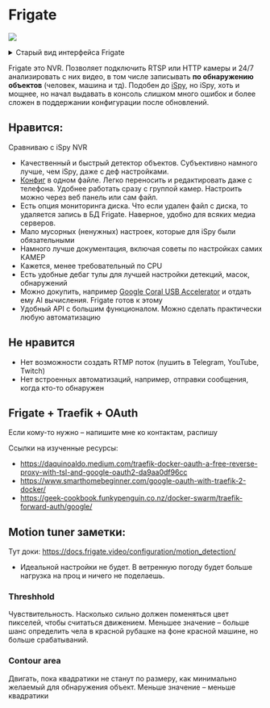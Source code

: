 # Frigate

![](https://file.def.pm/re9z66sO.jpg)

<details>
<summary>Старый вид интерфейса Frigate</summary>

![](https://file.def.pm/Ww8eI8cN.png)

</details>

Frigate это NVR. Позволяет подключить RTSP или HTTP камеры и 24/7 анализировать с них видео, в том числе записывать **по обнаружению объектов** (человек, машина и тд). Подобен до [iSpy](./ispy.md), но iSpy, хоть и мощнее, но начал выдавать в консоль слишком много ошибок и более сложен в поддержании конфигурации после обновлений.

## Нравится:

Сравниваю с iSpy NVR

- Качественный и быстрый детектор объектов. Субъективно намного лучше, чем iSpy, даже с деф настройками.
- [Конфиг](https://docs.frigate.video/guides/getting_started) в одном файле. Легко переносить и редактировать даже с телефона. Удобнее работать сразу с группой камер. Настроить можно через веб панель или сам файл.
- Есть опция мониторинга диска. Что если удален файл с диска, то удаляется запись в БД Frigate. Наверное, удобно для всяких медиа серверов.
- Мало мусорных (ненужных) настроек, которые для iSpy были обязательными
- Намного лучше документация, включая советы по настройках самих КАМЕР
- Кажется, менее требовательный по CPU
- Есть удобные дебаг тулы для лучшей настройки детекций, масок, обнаружений
- Можно докупить, например [Google Coral USB Accelerator](https://coral.ai/products/accelerator/) и отдать ему AI вычисления. Frigate готов к этому
- Удобный API с большим функционалом. Можно сделать практически любую автоматизацию

## Не нравится

- Нет возможности создать RTMP поток (пушить в Telegram, YouTube, Twitch)
- Нет встроенных автоматизаций, например, отправки сообщения, когда кто-то обнаружен

## Frigate + Traefik + OAuth

Если кому-то нужно – напишите мне ко контактам, распишу

<!-- 1. создать домен
2. создать гугл проект для oauth
3. создать отдельный сервис forward-auth
4. включить forward auth для основного -->

Ссылки на изученные ресурсы:

- https://daquinoaldo.medium.com/traefik-docker-oauth-a-free-reverse-proxy-with-tsl-and-google-oauth2-da9aa0df96cc
- https://www.smarthomebeginner.com/google-oauth-with-traefik-2-docker/
- https://geek-cookbook.funkypenguin.co.nz/docker-swarm/traefik-forward-auth/google/

## Motion tuner заметки:

Тут доки: https://docs.frigate.video/configuration/motion_detection/

- Идеальной настройки не будет. В ветренную погоду будет больше нагрузка на проц и ничего не поделаешь.

### Threshhold

Чувствительность. Насколько сильно должен поменяться цвет пикселей, чтобы считаться движением. Меньшее значение – больше шанс определить чела в красной рубашке на фоне красной машине, но больше срабатываний.

### Contour area

Двигать, пока квадратики не станут по размеру, как минимально желаемый для обнаружения объект. Меньше значение – меньше квадратики
